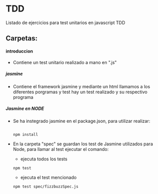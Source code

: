 # TDD

Listado de ejercicios para test unitarios en javascript TDD  

## Carpetas: ##

#### introduccion

* Contiene un test unitario realizado a mano en ".js"  

##### jasmine

* Contiene el framework jasmine y mediante un html llamamos a los diferentes porgramas y test hay un test realizado
y su respectivo programa

##### Jasmine en NODE

* Se ha instegrado jasmine en el package.json, para utilizar realizar:

  ~~~

  npm install

  ~~~
  
* En la carpeta "spec" se guardan los test de Jasmine utilizados para Node, para llamar al test ejecutar el comando:

  * ejecuta todos los tests 
  
  ~~~
  npm test
  ~~~
  
  * ejecuta el test mencionado
 
  ~~~
  npm test spec/fizzbuzzSpec.js
  ~~~
    

